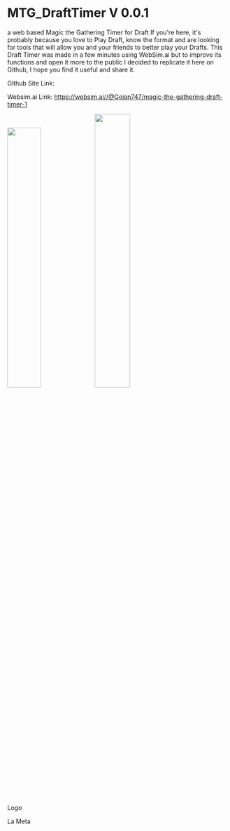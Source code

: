 # MTG_DraftTimer V 0.0.1
 a web based Magic the Gathering Timer for Draft
 If you're here, it's probably because you love to Play Draft, know the format and are looking for tools that will allow you and your friends to better play your Drafts. 
This Draft Timer was made in a few minutes using WebSim.ai but to improve its functions and open it more to the public I decided to replicate it here on Github, I hope you find it useful and share it. 

Github Site Link: 

Websim.ai Link: https://websim.ai//@Gojan747/magic-the-gathering-draft-timer-1

<img src="https://app.milanote.com/media/p/images/1QemEr1VU5kd5d/gMu/image.png" width="39%"> <img src="https://app.milanote.com/media/p/images/1SLCIG1BgqWU7u/rgJ/DraftTimerLogo.png" width="40%">

Logo

La Meta








 
